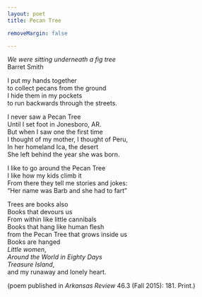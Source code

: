 ```yaml
---
layout: poet
title: Pecan Tree

removeMargin: false

---
```


<p><em>We were sitting underneath a fig tree</em> <br />
Barret  Smith</p>
<p>I put my  hands together<br />
to  collect pecans from the ground<br />
I hide  them in my pockets<br />
to run  backwards through the streets.</p>
<p>I never  saw a Pecan Tree<br />
Until I  set foot in Jonesboro, AR.<br />
But when  I saw one the first time<br />
I  thought of my mother, I thought of Peru,<br />
In her  homeland Ica, the desert<br />
She left  behind the year she was born.</p>
<p>I like  to go around the Pecan Tree <br />
I like  how my kids climb it <br />
From  there they tell me stories and jokes:<br />
&ldquo;Her  name was Barb and she had to fart&rdquo;  </p>
<p>Trees  are books also<br />
Books  that devours us<br />
From  within like little cannibals <br />
Books  that hang like human flesh <br />
from the  Pecan Tree that grows inside us<br />
Books  are hanged <br />
<em>Little women</em>, <br />
<em>Around the World in Eighty Days</em> <br />
<em>Treasure Island</em>, <br />
and my  runaway and lonely heart. </p>
<p>(poem published in <em>Arkansas  Review</em> 46.3 (Fall 2015): 181. Print.)</p>

